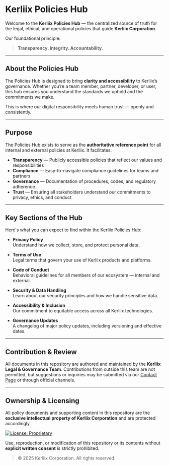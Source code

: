 # Kerliix Policies Hub

Welcome to the **Kerliix Policies Hub** — the centralized source of truth for the legal, ethical, and operational policies that guide **Kerliix Corporation**.

Our foundational principle:

> **Transparency. Integrity. Accountability.**

---

## About the Policies Hub

The Policies Hub is designed to bring **clarity and accessibility** to Kerliix’s governance. Whether you’re a team member, partner, developer, or user, this hub ensures you understand the standards we uphold and the commitments we make.

This is where our digital responsibility meets human trust — openly and consistently.

---

## Purpose

The Policies Hub exists to serve as the **authoritative reference point** for all internal and external policies at Kerliix. It facilitates:

- **Transparency** — Publicly accessible policies that reflect our values and responsibilities  
- **Compliance** — Easy-to-navigate compliance guidelines for teams and partners  
- **Governance** — Documentation of procedures, codes, and regulatory adherence  
- **Trust** — Ensuring all stakeholders understand our commitments to privacy, ethics, and conduct

---

## Key Sections of the Hub

Here's what you can expect to find within the Kerliix Policies Hub:

- **Privacy Policy**  
  Understand how we collect, store, and protect personal data.

- **Terms of Use**  
  Legal terms that govern your use of Kerliix products and platforms.

- **Code of Conduct**  
  Behavioral guidelines for all members of our ecosystem — internal and external.

- **Security & Data Handling**  
  Learn about our security principles and how we handle sensitive data.

- **Accessibility & Inclusion**  
  Our commitment to equitable access across all Kerliix technologies.

- **Governance Updates**  
  A changelog of major policy updates, including versioning and effective dates.

---

## Contribution & Review

All documents in this repository are authored and maintained by the **Kerliix Legal & Governance Team**. Contributions from outside this team are not permitted, but suggestions or inquiries may be submitted via our [Contact Page](https://www.kerliix.com/contact) or through official channels.

---

## Ownership & Licensing

All policy documents and supporting content in this repository are the **exclusive intellectual property of Kerliix Corporation** and are protected accordingly.

[![License: Proprietary](https://img.shields.io/badge/license-Proprietary-red.svg)](./LICENSE)

Use, reproduction, or modification of this repository or its contents without **explicit written consent** is strictly prohibited.

> © 2025 Kerliix Corporation. All rights reserved.

